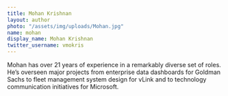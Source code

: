 ```yaml
---
title: Mohan Krishnan
layout: author
photo: "/assets/img/uploads/Mohan.jpg"
name: mohan
display_name: Mohan Krishnan
twitter_username: vmokris
---
```


Mohan has over 21 years of experience in a remarkably diverse set of roles. He’s overseen major projects from enterprise data dashboards for Goldman Sachs to fleet management system design for vLink and to technology communication initiatives for Microsoft.
